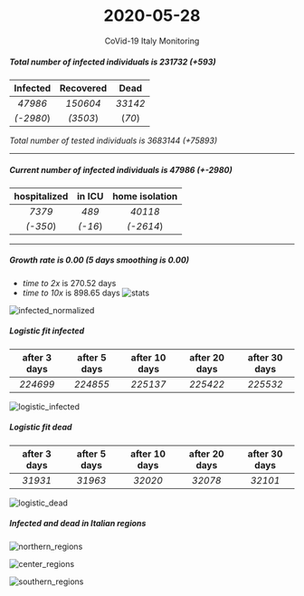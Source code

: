 <div align='center'>

# 2020-05-28
CoVid-19 Italy Monitoring
</div>

##### Total number of infected individuals is 231732 (+593)
Infected | Recovered | Dead
:---: | :---: | :---:
*47986* | *150604* | *33142*
*(-2980*) | *(3503*) | (*70*)

*Total number of tested individuals is 3683144 (+75893)*
***
##### Current number of infected individuals is 47986 (+-2980)
hospitalized | in ICU | home isolation
:---: | :---: | :---:
*7379* |*489* |*40118*
*(-350*) |*(-16*) |*(-2614*)
***
##### Growth rate is 0.00 (5 days smoothing is 0.00)
- *time to 2x* is 270.52 days
- *time to 10x* is 898.65 days
![stats][stats]

![infected_normalized][infected_normalized]

##### Logistic fit infected
after 3 days | after 5 days | after 10 days | after 20 days | after 30 days
:---: | :---: | :---: | :---: | :---:
*224699* |*224855* |*225137* |*225422* |*225532*


![logistic_infected][logistic_infected]

##### Logistic fit dead
after 3 days | after 5 days | after 10 days | after 20 days | after 30 days
:---: | :---: | :---: | :---: | :---:
*31931* |*31963* |*32020* |*32078* |*32101*


![logistic_dead][logistic_dead]


##### Infected and dead in Italian regions


![northern_regions][northern_regions]


![center_regions][center_regions]


![southern_regions][southern_regions]

[stats]: stats.png
[infected_normalized]: infected_normalized.png
[logistic_infected]: logistic_infected.png
[logistic_dead]: logistic_dead.png
[northern_regions]: northern_regions.png
[center_regions]: center_regions.png
[southern_regions]: southern_regions.png
